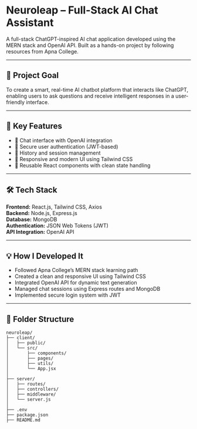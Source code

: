 # Neuroleap – Full-Stack AI Chat Assistant

A full-stack ChatGPT-inspired AI chat application developed using the MERN stack and OpenAI API. Built as a hands-on project by following resources from Apna College.

---

## 📌 Project Goal

To create a smart, real-time AI chatbot platform that interacts like ChatGPT, enabling users to ask questions and receive intelligent responses in a user-friendly interface.

---

## 🚀 Key Features

- 🤖 Chat interface with OpenAI integration
- 🔐 Secure user authentication (JWT-based)
- 📝 History and session management
- 📱 Responsive and modern UI using Tailwind CSS
- 🔧 Reusable React components with clean state handling

---

## 🛠️ Tech Stack

**Frontend:** React.js, Tailwind CSS, Axios  
**Backend:** Node.js, Express.js  
**Database:** MongoDB  
**Authentication:** JSON Web Tokens (JWT)  
**API Integration:** OpenAI API

---

## 💡 How I Developed It

- Followed Apna College’s MERN stack learning path
- Created a clean and responsive UI using Tailwind CSS
- Integrated OpenAI API for dynamic text generation
- Managed chat sessions using Express routes and MongoDB
- Implemented secure login system with JWT

---

## 📁 Folder Structure

```
neuroleap/
├── client/
│   ├── public/
│   └── src/
│       ├── components/
│       ├── pages/
│       ├── utils/
│       └── App.jsx
│
├── server/
│   ├── routes/
│   ├── controllers/
│   ├── middleware/
│   └── server.js
│
├── .env
├── package.json
├── README.md
```
